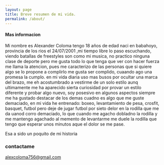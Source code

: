 ```yaml
---
layout: page
title: Breve resumen de mi vida.
permalink: /about/
---
```


#### Mas informacion

Mi nombre es Alexander Coloma tengo 18 años de edad naci en babahoyo, provincia de los rios el 24/07/2001 ,mi tiempo libre lo paso escuchando, viendo batallas de freestyles son como mi musica, no practico ninguna clase de deporte pero me gusta todo lo que tenga que ver con hacer fuerza me llama la atencion, pues me caracterizo de las personas que si quiere algo se lo propone a complirlo me gusta ser complido, cuaando ago una promesa la cumplo.
en mi vida diaria uso mas busos por ocultar una marca del brazo, me eh acostumbrado a vestirme de un solo estilo aunq ultimamente me ha aparecido sierta curiosidad por provar un estilo diferente y probar algo nuevo, soy posesivo en algunos aspectos siempre me ha gustado destacar de los demas cuadno es algo  que me guste demaciado, en mi vida he entrenado: boxeo, levantamiento de pesa, crosfit, basquet, futbol pero deje de jugar futbol por sieto delor en la rodilla que me da uanod corro demaciado, lo que cuando me agacho dobladno la rodilla y me mantengo agachado al memento de levantarme me duele la rodilla que tengo que esperar unos minutos aque el dolor se me pase.

Esa a sido un poquito de mi historia 
### contactame

[alexcoloma756@gmail.com](mailto:alexcoloma756@gmail.com)
